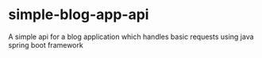 # simple-blog-app-api

A simple api for a blog application which handles basic requests using java spring boot framework
